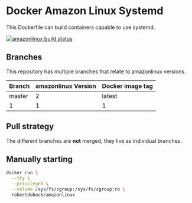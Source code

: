 Docker Amazon Linux Systemd
===========================

This Dockerfile can build containers capable to use systemd.

[![amazonlinux build status](https://img.shields.io/docker/cloud/build/robertdebock/amazonlinux.svg)](https://hub.docker.com/repository/docker/robertdebock/amazonlinux)

Branches
--------

This repository has multiple branches that relate to amazonlinux versions.

|Branch |amazonlinux Version|Docker image tag|
|-------|-------------------|----------------|
|master |2                  |latest          |
|1      |1                  |1               |

Pull strategy
-------------

The different branches are **not** merged, they live as individual branches.

Manually starting
-----------------

```bash
docker run \
  --tty \
  --privileged \
  --volume /sys/fs/cgroup:/sys/fs/cgroup:ro \
  robertdebock/amazonlinux
```
